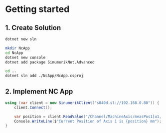 # Getting started

## 1. Create Solution

```bash
dotnet new sln

mkdir NcApp
cd NcApp
dotnet new console
dotnet add package SinumerikNet.Advanced

cd ..
dotnet sln add ./NcApp/NcApp.csproj

```

## 2. Implement NC App

```csharp
using (var client = new SinumerikClient("s840d.sl://192.168.0.80")) {
    client.Connect();

    var position = client.ReadValue("/Channel/MachineAxis/measPos1[u1, 1]");
    Console.WriteLine($"Current Position of Axis 1 is {position} mm");
}
```
